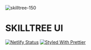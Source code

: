 ![skilltree-150](https://user-images.githubusercontent.com/21335563/209413302-beaba8e8-a663-4745-b300-49cf673eb2d7.png) 
# SKILLTREE UI

[![Netlify Status](https://api.netlify.com/api/v1/badges/316aae6b-197d-489f-b284-b996ebbe1a44/deploy-status)](https://app.netlify.com/sites/skills-pastelle/deploys)
[![Styled With Prettier](https://img.shields.io/badge/code_style-prettier-ff69b4.svg)](https://prettier.io/)
